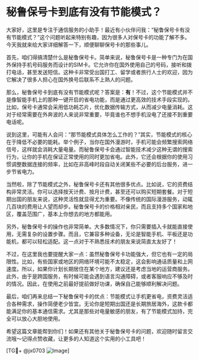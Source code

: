 # 秘鲁保号卡到底有没有节能模式？

大家好，这里是专注于通信服务的小助手！最近有小伙伴问我：“秘鲁保号卡有没有节能模式？”这个问题听起来特别有趣，因为很多人对保号卡的功能了解不多。今天我就来给大家详细解答一下，顺便聊聊保号卡的那些事儿。

首先，咱们得搞清楚什么是秘鲁保号卡。简单来说，秘鲁保号卡是一种专门为在国外保持手机号码服务而设计的SIM卡。它允许你在国外使用自己的号码，接听和拨打电话，甚至发送短信。这种卡非常受出国打工、留学或者旅行人士的欢迎，因为它解决了很多人担心在国外换号后联系不上熟人的问题。

那么，秘鲁保号卡到底有没有节能模式呢？答案是：**有**！不过，这个节能模式并不是像智能手机上的那种一键开启的省电功能，而是通过更高效的技术手段实现的。比如，保号卡通常会采用低功耗芯片，优化数据传输方式，从而减少电量消耗。这对于经常需要在外奔波的人来说非常重要，毕竟谁也不想手机没电了还接不到重要电话呢。

说到这里，可能有人会问：“那节能模式具体怎么工作的？”其实，节能模式的核心在于降低不必要的能耗。举个例子，当你在国外漫游时，手机可能会频繁搜索网络信号，这样就会消耗大量电量。而秘鲁保号卡会通过智能技术减少这种无谓的搜索行为，让你的手机在保证正常使用的同时更加省电。此外，它还会根据你的使用习惯调整数据连接的频率，比如在非高峰时段自动关闭某些不必要的后台服务，进一步节省电力。

当然啦，除了节能模式之外，秘鲁保号卡还有其他很多优点。比如说，它的资费结构非常灵活。你可以选择按天计费、按月计费，甚至还可以购买短期套餐。对于短期出国的朋友来说，这种灵活性就显得尤为重要。不像传统的国际漫游服务，动辄几百块的费用让人望而却步。秘鲁保号卡的价格相对亲民，而且支持多个国家和地区，覆盖范围广，基本上你想去的地方都能用。

另外，秘鲁保号卡的操作也非常简单。大多数情况下，你只需要插入卡就能直接使用，无需复杂的设置步骤。而且，它兼容多种设备，无论是智能手机、平板还是功能机，都可以轻松适配。这一点对于不熟悉技术的朋友来说简直太友好了！

不过，在这里我也要提醒大家一点：虽然秘鲁保号卡功能强大，但它也有一定的局限性。比如，有些国家或地区的网络环境可能不太稳定，这会影响通话质量和上网速度。所以，如果你计划长期居住在某个地方，建议还是考虑当地的运营商服务。此外，由于是跨国服务，有时候可能会遇到语言沟通障碍，或者客服响应不够及时的情况。因此，在使用之前最好提前做好功课，确保自己能够顺利解决问题。

最后，咱们再来总结一下秘鲁保号卡的优点：节能模式让手机更省电，资费灵活适合各种需求，操作简便老少皆宜。无论你是短期出国还是长期旅居海外，这款卡都能满足你的基本通信需求。尤其是那些对电量敏感的朋友，有了节能模式加持，完全可以放心大胆地使用。

希望这篇文章能帮到你们！如果还有其他关于秘鲁保号卡的问题，欢迎随时留言交流哦～记得点赞收藏，让更多的人知道这个实用的小工具吧！

[TG💪+ @jx0703 ![Image](https://github.com/user-attachments/assets/dbca1d08-cadb-493c-b0ec-ad6f7a83f270)]